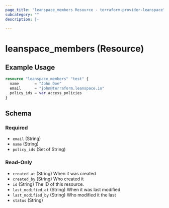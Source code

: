 ```yaml
---
page_title: "leanspace_members Resource - terraform-provider-leanspace"
subcategory: ""
description: |-
  
---
```


# leanspace_members (Resource)



## Example Usage

```terraform
resource "leanspace_members" "test" {
  name       = "John Doe"
  email      = "john@terraform.leanspace.io"
  policy_ids = var.access_policies
}
```

<!-- schema generated by tfplugindocs -->
## Schema

### Required

- `email` (String)
- `name` (String)
- `policy_ids` (Set of String)

### Read-Only

- `created_at` (String) When it was created
- `created_by` (String) Who created it
- `id` (String) The ID of this resource.
- `last_modified_at` (String) When it was last modified
- `last_modified_by` (String) Who modified it the last
- `status` (String)
